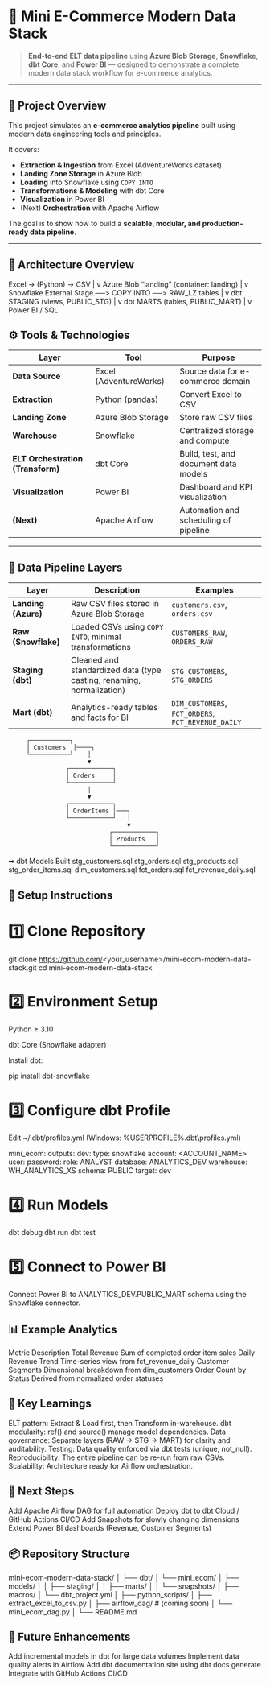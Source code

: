 # 🛒 Mini E-Commerce Modern Data Stack

> **End-to-end ELT data pipeline** using **Azure Blob Storage**, **Snowflake**, **dbt Core**, and **Power BI** — designed to demonstrate a complete modern data stack workflow for e-commerce analytics.

---

## 🚀 Project Overview

This project simulates an **e-commerce analytics pipeline** built using modern data engineering tools and principles.

It covers:
- **Extraction & Ingestion** from Excel (AdventureWorks dataset)
- **Landing Zone Storage** in Azure Blob
- **Loading** into Snowflake using `COPY INTO`
- **Transformations & Modeling** with dbt Core
- **Visualization** in Power BI
- (Next) **Orchestration** with Apache Airflow

The goal is to show how to build a **scalable, modular, and production-ready data pipeline**.

---

## 🧠 Architecture Overview


Excel → (Python) → CSV
         |
         v
   Azure Blob “landing”  (container: landing)
         |
         v
 Snowflake External Stage ──> COPY INTO ──> RAW_LZ tables
                                   |
                                   v
                           dbt STAGING (views, PUBLIC_STG)
                                   |
                                   v
                           dbt MARTS (tables, PUBLIC_MART)
                                   |
                                   v
                              Power BI / SQL


## ⚙️ Tools & Technologies

| Layer | Tool | Purpose |
|-------|------|----------|
| **Data Source** | Excel (AdventureWorks) | Source data for e-commerce domain |
| **Extraction** | Python (pandas) | Convert Excel to CSV |
| **Landing Zone** | Azure Blob Storage | Store raw CSV files |
| **Warehouse** | Snowflake | Centralized storage and compute |
| **ELT Orchestration (Transform)** | dbt Core | Build, test, and document data models |
| **Visualization** | Power BI | Dashboard and KPI visualization |
| **(Next)** | Apache Airflow | Automation and scheduling of pipeline |


---

## 🧱 Data Pipeline Layers

| Layer | Description | Examples |
|-------|--------------|-----------|
| **Landing (Azure)** | Raw CSV files stored in Azure Blob Storage | `customers.csv`, `orders.csv` |
| **Raw (Snowflake)** | Loaded CSVs using `COPY INTO`, minimal transformations | `CUSTOMERS_RAW`, `ORDERS_RAW` |
| **Staging (dbt)** | Cleaned and standardized data (type casting, renaming, normalization) | `STG_CUSTOMERS`, `STG_ORDERS` |
| **Mart (dbt)** | Analytics-ready tables and facts for BI | `DIM_CUSTOMERS`, `FCT_ORDERS`, `FCT_REVENUE_DAILY` |


         ┌───────────┐
         │ Customers  │────┐
         └───────────┘    │
                          ▼
                    ┌────────────┐
                    │ Orders     │
                    └────────────┘
                          │
                          ▼
                    ┌────────────┐
                    │ OrderItems │───┐
                    └────────────┘   │
                                     ▼
                                ┌────────────┐
                                │ Products   │
                                └────────────┘
➡ dbt Models Built
stg_customers.sql
stg_orders.sql
stg_products.sql
stg_order_items.sql
dim_customers.sql
fct_orders.sql
fct_revenue_daily.sql

## 🧰 Setup Instructions
# 1️⃣ Clone Repository
git clone https://github.com/<your_username>/mini-ecom-modern-data-stack.git
cd mini-ecom-modern-data-stack

# 2️⃣ Environment Setup

Python ≥ 3.10

dbt Core (Snowflake adapter)

Install dbt:

pip install dbt-snowflake

# 3️⃣ Configure dbt Profile

Edit ~/.dbt/profiles.yml (Windows: %USERPROFILE%\.dbt\profiles.yml)

mini_ecom:
  outputs:
    dev:
      type: snowflake
      account: <ACCOUNT_NAME>
      user: <USERNAME>
      password: <PASSWORD>
      role: ANALYST
      database: ANALYTICS_DEV
      warehouse: WH_ANALYTICS_XS
      schema: PUBLIC
  target: dev

# 4️⃣ Run Models
dbt debug
dbt run
dbt test

# 5️⃣ Connect to Power BI

Connect Power BI to ANALYTICS_DEV.PUBLIC_MART schema using the Snowflake connector.

## 📊 Example Analytics
Metric	Description
Total Revenue	Sum of completed order item sales
Daily Revenue Trend	Time-series view from fct_revenue_daily
Customer Segments	Dimensional breakdown from dim_customers
Order Count by Status	Derived from normalized order statuses

## 🧠 Key Learnings
ELT pattern: Extract & Load first, then Transform in-warehouse.
dbt modularity: ref() and source() manage model dependencies.
Data governance: Separate layers (RAW → STG → MART) for clarity and auditability.
Testing: Data quality enforced via dbt tests (unique, not_null).
Reproducibility: The entire pipeline can be re-run from raw CSVs.
Scalability: Architecture ready for Airflow orchestration.

## 🔄 Next Steps
 Add Apache Airflow DAG for full automation
 Deploy dbt to dbt Cloud / GitHub Actions CI/CD
 Add Snapshots for slowly changing dimensions
 Extend Power BI dashboards (Revenue, Customer Segments)

## 📦 Repository Structure
mini-ecom-modern-data-stack/
│
├── dbt/
│   └── mini_ecom/
│       ├── models/
│       │   ├── staging/
│       │   ├── marts/
│       │   └── snapshots/
│       ├── macros/
│       └── dbt_project.yml
│
├── python_scripts/
│   ├── extract_excel_to_csv.py
│
├── airflow_dag/               # (coming soon)
│   └── mini_ecom_dag.py
│
└── README.md

## 🧩 Future Enhancements

Add incremental models in dbt for large data volumes
Implement data quality alerts in Airflow
Add dbt documentation site using dbt docs generate
Integrate with GitHub Actions CI/CD
